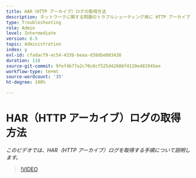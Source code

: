 ```yaml
---
title: HAR（HTTP アーカイブ）ログの取得方法
description: ネットワークに関する問題のトラブルシューティング用に HTTP アーカイブログを取得します
type: Troubleshooting
role: Admin
level: Intermediate
version: 6.5
topic: Administration
index: y
exl-id: cfadacf9-ec54-433b-beaa-d38dbe003438
duration: 118
source-git-commit: 9fef4b77a2c70c8cf525d42686f4120e481945ee
workflow-type: tm+mt
source-wordcount: '35'
ht-degree: 100%

---
```


# HAR（HTTP アーカイブ）ログの取得方法

*このビデオでは、HAR（HTTP アーカイブ）ログを取得する手順について説明します。*

>[!VIDEO](https://video.tv.adobe.com/v/335488?quality=12&learn=on)
